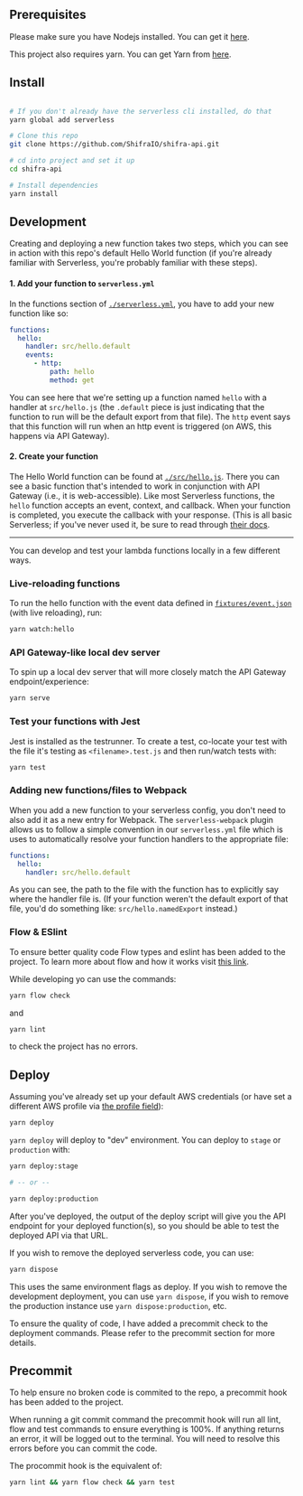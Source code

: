 ## Prerequisites
Please make sure you have Nodejs installed. You can get it [here](https://nodejs.org/en/).

This project also requires yarn. You can get Yarn from [here](https://yarnpkg.com/en/).

## Install

```bash

# If you don't already have the serverless cli installed, do that
yarn global add serverless

# Clone this repo
git clone https://github.com/ShifraIO/shifra-api.git

# cd into project and set it up
cd shifra-api

# Install dependencies
yarn install
```

## Development

Creating and deploying a new function takes two steps, which you can see in action with this repo's default Hello World function (if you're already familiar with Serverless, you're probably familiar with these steps).

#### 1. Add your function to `serverless.yml`

In the functions section of [`./serverless.yml`](./serverless.yml), you have to add your new function like so:

```yaml
functions:
  hello:
    handler: src/hello.default
    events:
      - http:
          path: hello
          method: get
```

You can see here that we're setting up a function named `hello` with a handler at `src/hello.js` (the `.default` piece is just indicating that the function to run will be the default export from that file). The `http` event says that this function will run when an http event is triggered (on AWS, this happens via API Gateway).

#### 2. Create your function

The Hello World function can be found at [`./src/hello.js`](./src/hello.js). There you can see a basic function that's intended to work in conjunction with API Gateway (i.e., it is web-accessible). Like most Serverless functions, the `hello` function accepts an event, context, and callback. When your function is completed, you execute the callback with your response. (This is all basic Serverless; if you've never used it, be sure to read through [their docs](https://serverless.com/framework/docs/).

------

You can develop and test your lambda functions locally in a few different ways.

### Live-reloading functions

To run the hello function with the event data defined in [`fixtures/event.json`](fixtures/event.json) (with live reloading), run:

```bash
yarn watch:hello
```

### API Gateway-like local dev server

To spin up a local dev server that will more closely match the API Gateway endpoint/experience:

```bash
yarn serve
```

### Test your functions with Jest

Jest is installed as the testrunner. To create a test, co-locate your test with the file it's testing
as `<filename>.test.js` and then run/watch tests with:

```bash
yarn test
```

### Adding new functions/files to Webpack

When you add a new function to your serverless config, you don't need to also add it as a new entry
for Webpack. The `serverless-webpack` plugin allows us to follow a simple convention in our `serverless.yml`
file which is uses to automatically resolve your function handlers to the appropriate file:

```yaml
functions:
  hello:
    handler: src/hello.default
```
As you can see, the path to the file with the function has to explicitly say where the handler
file is. (If your function weren't the default export of that file, you'd do something like:
`src/hello.namedExport` instead.)

### Flow & ESlint
To ensure better quality code Flow types and eslint has been added to the project. 
To learn more about flow and how it works visit [this link](https://flow.org/).

While developing yo can use the commands:
```bash
yarn flow check
```
and 
```bash
yarn lint
```
to check the project has no errors.

## Deploy

Assuming you've already set up your default AWS credentials (or have set a different AWS profile via [the profile field](serverless.yml#L25)):

```bash
yarn deploy
```

`yarn deploy` will deploy to "dev" environment. You can deploy to `stage` or `production`
with:

```bash
yarn deploy:stage

# -- or --

yarn deploy:production
```

After you've deployed, the output of the deploy script will give you the API endpoint
for your deployed function(s), so you should be able to test the deployed API via that URL.

If you wish to remove the deployed serverless code, you can use:
```bash
yarn dispose
```
This uses the same environment flags as deploy. If you wish to remove the development deployment, you can use `yarn dispose`, if you wish to remove the production instance use `yarn dispose:production`, etc.

To ensure the quality of code, I have added a precommit check to the deployment commands. Please refer to the precommit section for more details.

## Precommit
To help ensure no broken code is commited to the repo, a precommit hook has been added to the project.

When running a git commit command the precommit hook will run all lint, flow and test commands to ensure everything is 100%. If anything returns an error, it will be logged out to the terminal. You will need to resolve this errors before you can commit the code.

The procommit hook is the equivalent of:
```bash
yarn lint && yarn flow check && yarn test
``` 
